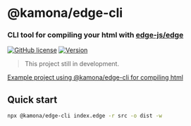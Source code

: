 # @kamona/edge-cli

### CLI tool for compiling your html with [edge-js/edge](https://github.com/edge-js/edge)

[![GitHub license](https://img.shields.io/github/license/Kamona-WD/edge-cli)](https://github.com/Kamona-WD/edge-cli/blob/main/LICENSE)
[![Version](https://img.shields.io/npm/v/@kamona/edge-cli.svg?sanitize=true)](https://www.npmjs.com/package/@kamona/edge-cli)

> This project still in development.

[Example project using @kamona/edge-cli for compiling html](https://github.com/Kamona-WD/starter-dashboard-layout)

## Quick start

```sh
npx @kamona/edge-cli index.edge -r src -o dist -w
```
